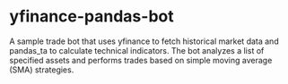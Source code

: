 # yfinance-pandas-bot
A sample trade bot that uses yfinance to fetch historical market data and pandas_ta to calculate technical indicators. The bot analyzes a list of specified assets and performs trades based on simple moving average (SMA) strategies.

# 

